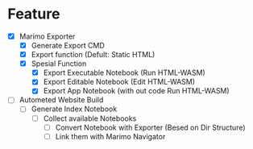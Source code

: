 # Feature

* [X] Marimo Exporter
  * [X] Generate Export CMD
  * [X] Export function (Defult: Static HTML)
  * [X] Spesial Function
    * [X] Export Executable Notebook (Run HTML-WASM)
    * [X] Export Editable Notebook (Edit HTML-WASM)
    * [X] Export App Notebook (with out code Run HTML-WASM)
* [ ] Autometed Website Build
  * [ ] Generate Index Notebook
    * [ ] Collect available Notebooks
      * [ ] Convert Notebook with Exporter (Besed on Dir Structure)
      * [ ] Link them with Marimo Navigator
